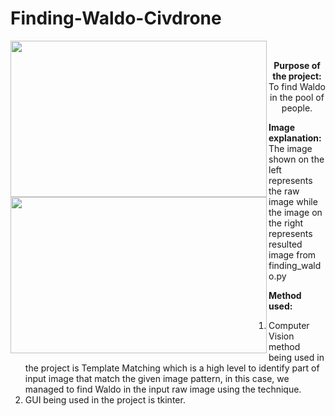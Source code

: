 # Finding-Waldo-Civdrone

<p float="left">
  <img align="left" src="https://github.com/Kevintirta/Finding-Waldo-Civdrone/blob/master/raw_image.png" width="410" height="250">

  <img align="left" src="https://github.com/Kevintirta/Finding-Waldo-Civdrone/blob/master/found_waldo_image.png" width="410" height="250">
</p>
<br>
<p align="center">
  <strong>Purpose of the project:</strong>
  To find Waldo in the pool of people.

  <strong>Image explanation:</strong>
  The image shown on the left represents the raw image while the image on the right represents resulted image from finding_waldo.py

  <strong>Method used:</strong>
  1. Computer Vision method being used in the project is Template Matching which is a high level to identify part of input image that match the given image pattern, in this case, we managed to find Waldo in the input raw image using the technique.
  2. GUI being used in the project is tkinter.

</p>
